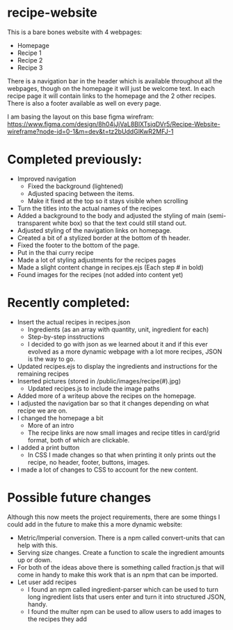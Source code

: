 # recipe-website
This is a bare bones website with 4 webpages: 
  - Homepage
  - Recipe 1
  - Recipe 2
  - Recipe 3

There is a navigation bar in the header which is available throughout all the webpages, though on the homepage it will just be welcome text. In each recipe page it will contain links to the homepage and the 2 other recipes. 
There is also a footer available  as well on every page.

I am basing the layout on this base figma wirefram: https://www.figma.com/design/8h04jJjVaL8BlXTsjqDVr5/Recipe-Website-wireframe?node-id=0-1&m=dev&t=tz2bUddGlKwR2MFJ-1 

# Completed previously: 
- Improved navigation
  - Fixed the background (lightened)
  - Adjusted spacing between the items.
  - Make it fixed at the top so it stays visible when scrolling
- Turn the titles into the actual names of the recipes
- Added a background to the body and adjusted the styling of main (semi-transparent white box) so that the text could still stand out. 
- Adjusted styling of the navigation links on homepage. 
- Created a bit of a stylized border at the bottom of th header. 
- Fixed the footer to the bottom of the page. 
- Put in the thai curry recipe
- Made a lot of styling adjustments for the recipes pages
- Made a slight content change in recipes.ejs (Each step # in bold)
- Found images for the recipes (not added into content yet)


# Recently completed: 
- Insert the actual recipes in recipes.json
  - Ingredients (as an array with quantity, unit, ingredient for each)
  - Step-by-step insstructions
  - I decided to go with json as we learned about it and if this ever evolved as a more dynamic webpage with a lot more recipes, JSON is the way to go. 
- Updated recipes.ejs to display the ingredients and instructions for the remaining recipes
- Inserted pictures (stored in /public/images/recipe(#).jpg)
  - Updated recipes.js to include the image paths
- Added more of a writeup above the recipes on the homepage. 
- I adjusted the navigation bar so that it changes depending on what recipe we are on. 
- I changed the homepage a bit
  - More of an intro
  - The recipe links are now small images and recipe titles in card/grid format, both of which are clickable. 
- I added a print button
  - In CSS I made changes so that when printing it only prints out the recipe, no header, footer, buttons, images. 
- I made a lot of changes to CSS to account for the new content. 

# Possible future changes
Although this now meets the project requirements, there are some things I could add in the future to make this a more dynamic website: 
  - Metric/Imperial conversion. There is a npm called convert-units that can help with this. 
  - Serving size changes. Create a function to scale the ingredient amounts up or down. 
  - For both of the ideas above there is something called fraction.js that will come in handy to make this work that is an npm that can be imported. 
  - Let user add recipes
    - I found an npm called ingredient-parser which can be used to turn long ingredient lists that users enter and turn it into structured JSON, handy. 
    - I found the multer npm can be used to allow users to add images to the recipes they add